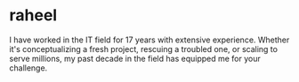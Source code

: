 # raheel
I have worked in the IT field for 17 years with extensive experience. Whether it's conceptualizing a fresh project, rescuing a troubled one, or scaling to serve millions, my past decade in the field has equipped me for your challenge.
